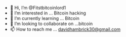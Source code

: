 - 👋 Hi, I’m @Fitstbitcoinlord1
- 👀 I’m interested in ... Bitcoin hacking
- 🌱 I’m currently learning ... Bitcoin
- 💞️ I’m looking to collaborate on ...bitcoin
- 📫 How to reach me ... davidhambrick30@gmail.com
<!---
Fitstbitcoinlord1/Fitstbitcoinlord1 is a ✨ special ✨ repository because its `README.md` (this file) appears on your GitHub profile.
You can click the Preview link to take a look at your changes.
--->
